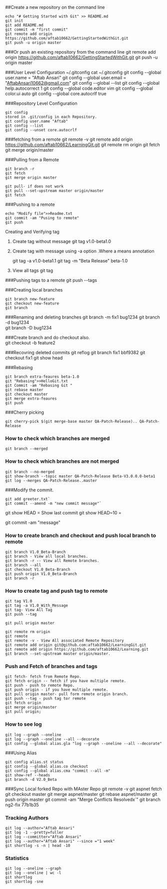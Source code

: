 ##Create a new repository on the command line

	echo "# Getting Started with Git" >> README.md
	git init
	git add README.md
	git commit -m "first commit"
	git remote add origin https://github.com/aftab10662/GettingStartedWithGit.git
	git push -u origin master

###Or push an existing repository from the command line
	git remote add origin https://github.com/aftab10662/GettingStartedWithGit.git
	git push -u origin master

###User Level Configuration
	~/.gitconfig
	cat ~/.gitconfig
	git config --global user.name = "Aftab Ansari"
	git config --global user.email = "AftabAnsari10662@gmail.com"
	git config --global --list
	git config --global help.autocorrect 1
	git config --global code.editor vim
	git config --global color.ui auto
	git config --global core.autocrlf true


###Repository Level Configuration

	git config
	stored in .git/config in each Repository.
	git config user.name "Aftab"
	git config --list
	git config --unset core.autocrlf 


###fetching from a remote
	git remote -v
	git remote add origin https://github.com/aftab10662/LearningGit.git
	git remote rm origin
	git fetch 
	git merge origin/master


###Pulling from a Remote

    git branch -r
	git fetch 
	git merge origin master

	git pull- if does not work
	git pull --set-upstream master origin/master
	git fetch 


###Pushing to a remote

	echo "Modify file">>Readme.txt
	git commit -am "Pusing to remote"
	git push


Creating and Verifying tag

 1. Create tag without message
     git tag v1.0-beta1.0
	 
 2. Create tag with message using -a option .Where a means annotation

    git tag -a v1.0-beta1.1 
	git tag -m "Beta Release" beta-1.0
	
3. View all tags
    git tag

###Pushing tags to a remote
	git push --tags


###Creating local branches

	git branch new-feature
	git checkout new-feature
	git branch
	

###Renaming and deleting branches
	git branch -m fix1 bug1234
	git branch -d bug1234	
	git branch -D bug1234

###Create branch and do checkout also.	
	git checkout -b feature2


###Recovring deleted commits
	git reflog
	git branch fix1 bbf9382
	git checkout fix1
	git show head


###Rebasing 

	git branch extra-feaures beta-1.0
	git "Rebasing">>HelloGit.txt
	git Commit -am "Rebasing Git "
	git rebase master
	git checkout master
	git merge extra-feaures
	git push



###Cherry picking

	git cherry-pick $(git merge-base master QA-Patch-Release).. QA-Patch-Release


### How to check which branches are merged

	git branch --merged

### How to check which branches are not merged

	git branch --no-merged
	git show-branch --topic master QA-Patch-Release Beta-V3.0.0.0-beta1
    git log --merges QA-Patch-Release..master


###Modify the commit.

	git add greeter.txt`
	git commit --amend -m "new commit message"`



git show HEAD = Show last commit
git show HEAD~10 = 


git commit -am "message"
### How to create branch and checkout and push local branch to remote
	git branch V1.0_Beta-Branch
	git branch - View all local branches.
	git branch -r -- View all Remote branches.
	git branch --all
	git checkout V1.0_Beta-Branch
	git push origin V1.0_Beta-Branch
	git branch -r

### How to create tag and push tag to remote

	git tag V1.0
	git tag -a V1.0_With_Message
	git tag- View All Tag
	git push --tag

	git pull origin master

	git remote rm origin
	git remote
	git remote -v - View All associated Remote Repository
	git remote add origin git@github.com:aftab10662/LearningGit.git
	git remote add origin https://github.com/aftab10662/Learning.git
	git branch --set-upstream master origin/master.



### Push and Fetch of branches and tags
	git fetch- fetch from Remote Repo.
	git fetch origin -- fetch if you have multiple remote.
	git push - push to remote Repo.
	git push origin - if you have multiple remote.
	git pull origin master- pull form remote origin branch.
	git push --tag - push tag tor remote 
	git fetch origin
	git merge origin/master
	git pull origin;

### How to see log
	git log --graph --oneline
	git log --graph --oneline --all --decorate
	git config --global alias.gla "log --graph --oneline --all --decorate"
 
 
###Using Alias
 
	git config alias.st status
	git config --global alias.co checkout
	git config --global alias.cma "commit --all -m"
	git show-ref --heads
	git branch -d V2.0_Beta


###Sync Local forked Repo with MAster Repo
	git remote -v
	git aspnet fetch
	git checkout master
	git merge aspnet/master
	git rebase aspnet/master
	git push origin master
	git commit -am "Merge Conflicts Resolvedx`"
	git branch ng2-fix 77b1b35

### Tracking Authors
	git log --author="Aftab Ansari"
	git log -1 --pretty=fuller
	git log --committer="Aftab Ansari"
	git log --author="Aftab Ansari" --since ="1 week"
	git shortlog -s -n | head -10
	
### Statistics
    
	git log --oneline --graph
	git log --oneline | wc -l
	git shortlog
    git shortlog -sne
	
	
    	
